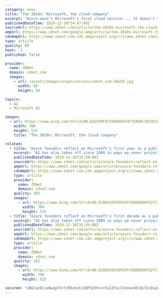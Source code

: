 ```yaml
---
category: news
title: "The 2010s: Microsoft, the cloud company"
excerpt: "Azure wasn't Microsoft's first cloud service ... It doesn't take a crystal ball to say we'll likely hear lots more about \"partnerships\" (customer wins); AI's increasing role in Microsoft cloud services; and how Microsoft is making its cloud services more reliable and multi-cloud capable."
publishedDateTime: 2019-12-30T14:47:00Z
sourceUrl: https://www.zdnet.com/article/the-2010s-microsoft-the-cloud-company/
ampUrl: https://www.zdnet.com/google-amp/article/the-2010s-microsoft-the-cloud-company/
cdnAmpUrl: https://www-zdnet-com.cdn.ampproject.org/c/s/www.zdnet.com/google-amp/article/the-2010s-microsoft-the-cloud-company/
type: article
quality: 89
heat: -1
published: false

provider:
  name: ZDNet
  domain: zdnet.com
  images:
    - url: /assets/images/organizations/zdnet.com-50x50.jpg
      width: 50
      height: 50

topics:
  - AI
  - Microsoft AI

images:
  - url: https://www.bing.com/th?id=ON.A2E939F8CF89898FE4F7EA00C10235C6
    width: 700
    height: 525
    title: "The 2010s: Microsoft, the cloud company"

related:
  - title: "Azure founders reflect on Microsoft's first year as a public cloud vendor"
    excerpt: "AI has also taken off since 2009 in ways we never projected. Without the scale and compute power Azure wields, it's likely AI may not have taken off by leaps and bounds so quickly. We also wouldn't be able to launch a service like Project xCloud without the ability to launch worldwide, with low latency. We now add more capacity to Azure every ..."
    publishedDateTime: 2019-12-30T15:59:00Z
    sourceUrl: https://www.zdnet.com/article/azure-founders-reflect-on-microsofts-first-year-as-a-public-cloud-vendor/
    ampUrl: https://www.zdnet.com/google-amp/article/azure-founders-reflect-on-microsofts-first-year-as-a-public-cloud-vendor/
    cdnAmpUrl: https://www-zdnet-com.cdn.ampproject.org/c/s/www.zdnet.com/google-amp/article/azure-founders-reflect-on-microsofts-first-year-as-a-public-cloud-vendor/
    type: article
    provider:
      name: ZDNet
      domain: zdnet.com
    quality: 103
    images:
      - url: https://www.bing.com/th?id=ON.818E6395FDF83FC9EDBE00F827C111B4
        width: 700
        height: 525
  - title: "Azure founders reflect on Microsoft's first decade as a public cloud vendor"
    excerpt: "AI has also taken off since 2009 in ways we never projected. Without the scale and compute power Azure wields, it's likely AI may not have taken off by leaps and bounds so quickly. We also wouldn't be able to launch a service like Project xCloud without the ability to launch worldwide, with low latency. We now add more capacity to Azure every ..."
    publishedDateTime: 2019-12-30T15:59:00Z
    sourceUrl: https://www.zdnet.com/article/azure-founders-reflect-on-microsofts-first-decade-as-a-public-cloud-vendor/
    ampUrl: https://www.zdnet.com/google-amp/article/azure-founders-reflect-on-microsofts-first-decade-as-a-public-cloud-vendor/
    cdnAmpUrl: https://www-zdnet-com.cdn.ampproject.org/c/s/www.zdnet.com/google-amp/article/azure-founders-reflect-on-microsofts-first-decade-as-a-public-cloud-vendor/
    type: article
    provider:
      name: ZDNet
      domain: zdnet.com
    quality: 102
    images:
      - url: https://www.bing.com/th?id=ON.818E6395FDF83FC9EDBE00F827C111B4
        width: 700
        height: 525

secured: "nBO/ao6CzxNwqpfX+YJRXvbzkiINP3y9Fvx+5uIZYuLlUxVoeSRlQvl5c8spWm6Piv0LjEIXPMlPk9yDQaudWi4t+zBu8oGhNNPBpsCZmFmzR0W+wnz4f5yDLVL7EiBhwk2HY4FXIYx2nXIW67UnENJg8Tsv+/r8i+9UYR+SePS9TuVZVIukL2AriUDJZtE7Okk/BzdX7qqwYMNnbICoUoI5h4lTdr8Bgy7fqC5HLu2cZcaf4wElCLgWiWBuuRFtrNaZ8KWW1cbxwwHTlPf+Jw==;1sIE7JShcBncURAseHPFZA=="
---
```


